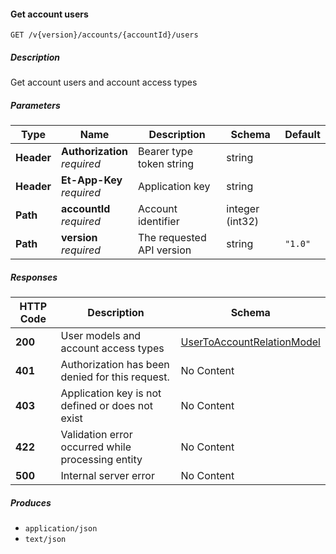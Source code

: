 
<a name="internalaccounts_getaccountusers"></a>
#### Get account users
```
GET /v{version}/accounts/{accountId}/users
```


##### Description
Get account users and account access types


##### Parameters

|Type|Name|Description|Schema|Default|
|---|---|---|---|---|
|**Header**|**Authorization**  <br>*required*|Bearer type token string|string||
|**Header**|**Et-App-Key**  <br>*required*|Application key|string||
|**Path**|**accountId**  <br>*required*|Account identifier|integer (int32)||
|**Path**|**version**  <br>*required*|The requested API version|string|`"1.0"`|


##### Responses

|HTTP Code|Description|Schema|
|---|---|---|
|**200**|User models and account access types|[UserToAccountRelationModel](#usertoaccountrelationmodel)|
|**401**|Authorization has been denied for this request.|No Content|
|**403**|Application key is not defined or does not exist|No Content|
|**422**|Validation error occurred while processing entity|No Content|
|**500**|Internal server error|No Content|


##### Produces

* `application/json`
* `text/json`




